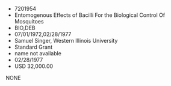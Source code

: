 * 7201954
* Entomogenous Effects of Bacilli For the Biological Control  Of Mosquitoes
* BIO,DEB
* 07/01/1972,02/28/1977
* Samuel Singer, Western Illinois University
* Standard Grant
*   name not available
* 02/28/1977
* USD 32,000.00

NONE